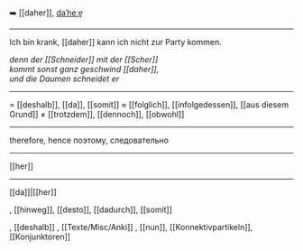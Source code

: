 ➡️ [[daher]], [daˈheːɐ̯](https://youglish.com/pronounce/daher/german)

---
Ich bin krank, [[daher]] kann ich nicht zur Party kommen.

*denn der [[Schneider]] mit der [[Scher]]*  
*kommt sonst ganz geschwind [[daher]],*  
*und die Daumen schneidet er*  

---
= [[deshalb]], [[da]], [[somit]]
≈ [[folglich]], [[infolgedessen]], [[aus diesem Grund]]
≠ [[trotzdem]], [[dennoch]], [[obwohl]]

---
therefore, hence
поэтому, следовательно

---
[[her]]

---
[[da]]|[[her]]




, [[hinweg]], [[desto]], [[dadurch]], [[somit]]

, [[deshalb]]
, [[Texte/Misc/Anki]]
, [[nun]], [[Konnektivpartikeln]], [[Konjunktoren]]